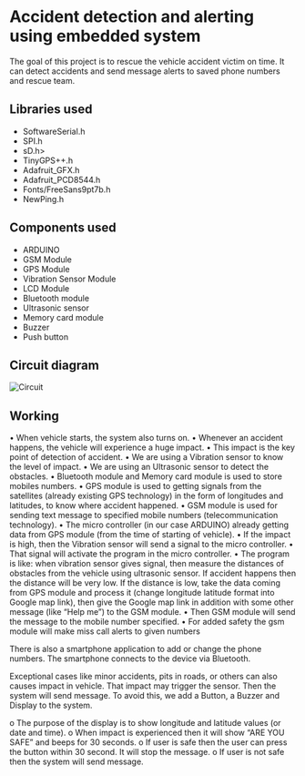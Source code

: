 # Accident detection and alerting using embedded system

The goal of this project is to rescue the vehicle accident victim on time.
It can detect accidents and send message alerts to saved phone numbers and rescue team.

## Libraries used

  - SoftwareSerial.h
  - SPI.h
  - sD.h>
  - TinyGPS++.h
  - Adafruit_GFX.h
  - Adafruit_PCD8544.h
  - Fonts/FreeSans9pt7b.h
  - NewPing.h

## Components used

  - ARDUINO 
  - GSM Module 
  - GPS Module 
  - Vibration Sensor Module 
  - LCD Module
  - Bluetooth module
  - Ultrasonic sensor
  - Memory card module
  - Buzzer
  - Push button
  
## Circuit diagram

![Circuit](https://github.com/enigmaboo/Accident-detection-and-alerting-using-embedded-system/blob/circuit/CIRCUIT.png?raw=true)
  
## Working

•	When vehicle starts, the system also turns on.
•	Whenever an accident happens, the vehicle will experience a huge impact.
•	This impact is the key point of detection of accident.
•	We are using a Vibration sensor to know the level of impact.
•	We are using an Ultrasonic sensor to detect the obstacles.
•	Bluetooth module and Memory card module is used to store mobiles numbers.
•	GPS module is used to getting signals from the satellites (already existing GPS technology) in the form of longitudes and latitudes, to know where accident happened.
•	GSM module is used for sending text message to specified mobile numbers (telecommunication technology).
•	The micro controller (in our case ARDUINO) already getting data from GPS module (from the time of starting of vehicle).
•	If the impact is high, then the Vibration sensor will send a signal to the micro controller.
•	That signal will activate the program in the micro controller.
•	The program is like: when vibration sensor gives signal, then measure the distances of obstacles from the vehicle using ultrasonic sensor. If accident happens then the distance will be very low. If the distance is low, take the data coming from GPS module and process it (change longitude latitude format into Google map link), then give the Google map link in addition with some other message (like “Help me”) to the GSM module.
•	Then GSM module will send the message to the mobile number specified.
•	For added safety the gsm module will make miss call alerts to given numbers


There is also a smartphone application to add or change the phone numbers. The smartphone connects to the device via Bluetooth. 


Exceptional cases like minor accidents, pits in roads, or others can also causes impact in vehicle. That impact may trigger the sensor. Then the system will send message. To avoid this, we add a Button, a Buzzer and Display to the system.

o	The purpose of the display is to show longitude and latitude values (or date and time). 
o	When impact is experienced then it will show “ARE YOU SAFE” and beeps for 30 seconds.
o	If user is safe then the user can press the button within 30 second. It will stop the message.
o	If user is not safe then the system will send message.
